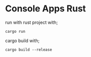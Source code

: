 # Console Apps Rust

run with rust project with;

    cargo run

cargo build with;

    cargo build --release

